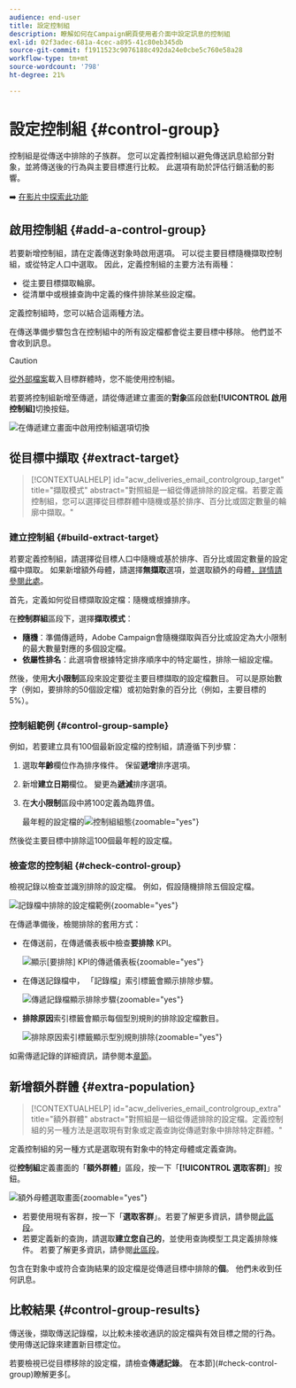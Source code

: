 ```yaml
---
audience: end-user
title: 設定控制組
description: 瞭解如何在Campaign網頁使用者介面中設定訊息的控制組
exl-id: 02f3adec-681a-4cec-a895-41c80eb345db
source-git-commit: f1911523c9076188c492da24e0cbe5c760e58a28
workflow-type: tm+mt
source-wordcount: '798'
ht-degree: 21%

---
```


# 設定控制組 {#control-group}

控制組是從傳送中排除的子族群。 您可以定義控制組以避免傳送訊息給部分對象，並將傳送後的行為與主要目標進行比較。 此選項有助於評估行銷活動的影響。

➡️ [在影片中探索此功能](create-audience.md#video)

## 啟用控制組 {#add-a-control-group}

若要新增控制組，請在定義傳送對象時啟用選項。 可以從主要目標隨機擷取控制組，或從特定人口中選取。 因此，定義控制組的主要方法有兩種：

* 從主要目標擷取輪廓。
* 從清單中或根據查詢中定義的條件排除某些設定檔。

定義控制組時，您可以結合這兩種方法。

在傳送準備步驟包含在控制組中的所有設定檔都會從主要目標中移除。 他們並不會收到訊息。

>[!CAUTION]
>
>[從外部檔案](file-audience.md)載入目標群體時，您不能使用控制組。

若要將控制組新增至傳遞，請從傳遞建立畫面的&#x200B;**對象**&#x200B;區段啟動&#x200B;**[!UICONTROL 啟用控制組]**&#x200B;切換按鈕。

![在傳遞建立畫面中啟用控制組選項切換](assets/control-group1.png)

## 從目標中擷取 {#extract-target}

>[!CONTEXTUALHELP]
>id="acw_deliveries_email_controlgroup_target"
>title="擷取模式"
>abstract="對照組是一組從傳遞排除的設定檔。若要定義控制組，您可以選擇從目標群體中隨機或基於排序、百分比或固定數量的輪廓中擷取。"

### 建立控制組 {#build-extract-target}

若要定義控制組，請選擇從目標人口中隨機或基於排序、百分比或固定數量的設定檔中擷取。 如果新增額外母體，請選擇&#x200B;**無擷取**&#x200B;選項，並選取額外的母體[，詳情請參閱此處](#extra-population)。

首先，定義如何從目標擷取設定檔：隨機或根據排序。

在&#x200B;**控制群組**&#x200B;區段下，選擇&#x200B;**擷取模式**：

* **隨機**：準備傳遞時，Adobe Campaign會隨機擷取與百分比或設定為大小限制的最大數量對應的多個設定檔。
* **依屬性排名**：此選項會根據特定排序順序中的特定屬性，排除一組設定檔。

然後，使用&#x200B;**大小限制**&#x200B;區段來設定要從主要目標擷取的設定檔數目。 可以是原始數字（例如，要排除的50個設定檔）或初始對象的百分比（例如，主要目標的5%）。

### 控制組範例 {#control-group-sample}

例如，若要建立具有100個最新設定檔的控制組，請遵循下列步驟：

1. 選取&#x200B;**年齡**&#x200B;欄位作為排序條件。 保留&#x200B;**遞增**&#x200B;排序選項。
1. 新增&#x200B;**建立日期**&#x200B;欄位。 變更為&#x200B;**遞減**&#x200B;排序選項。
1. 在&#x200B;**大小限制**&#x200B;區段中將100定義為臨界值。

   最年輕的設定檔的![控制組組態](assets/control-group2.png){zoomable="yes"}

然後從主要目標中排除這100個最年輕的設定檔。

### 檢查您的控制組 {#check-control-group}

檢視記錄以檢查並識別排除的設定檔。 例如，假設隨機排除五個設定檔。

![記錄檔中排除的設定檔範例](assets/control-group4.png){zoomable="yes"}

在傳遞準備後，檢閱排除的套用方式：

* 在傳送前，在傳遞儀表板中檢查&#x200B;**要排除** KPI。

  ![顯示[要排除] KPI的傳遞儀表板](assets/control-group5.png){zoomable="yes"}

* 在傳送記錄檔中， 「記錄檔」索引標籤會顯示排除步驟。

  ![傳遞記錄檔顯示排除步驟](assets/control-group-sample-logs.png){zoomable="yes"}

<!--

 * The **Exclusion logs** tab displays each profile and the related exclusion **Reason**.

    ![](assets/control-group6.png){zoomable="yes"}

-->

* **排除原因**&#x200B;索引標籤會顯示每個型別規則的排除設定檔數目。

  ![排除原因索引標籤顯示型別規則排除](assets/control-group7.png){zoomable="yes"}

如需傳遞記錄的詳細資訊，請參閱本[章節](../monitor/delivery-logs.md)。

## 新增額外群體 {#extra-population}

>[!CONTEXTUALHELP]
>id="acw_deliveries_email_controlgroup_extra"
>title="額外群體"
>abstract="對照組是一組從傳遞排除的設定檔。定義控制組的另一種方法是選取現有對象或定義查詢從傳遞對象中排除特定群體。"

定義控制組的另一種方式是選取現有對象中的特定母體或定義查詢。

從&#x200B;**控制組**&#x200B;定義畫面的「**額外群體**」區段，按一下「**[!UICONTROL 選取客群]**」按鈕。

![額外母體選取畫面](assets/control-group3.png){zoomable="yes"}

* 若要使用現有客群，按一下「**選取客群**」。若要了解更多資訊，請參閱[此區段](add-audience.md)。
* 若要定義新的查詢，請選取&#x200B;**建立您自己的**，並使用查詢模型工具定義排除條件。 若要了解更多資訊，請參閱[此區段](../query/query-modeler-overview.md)。

包含在對象中或符合查詢結果的設定檔是從傳遞目標中排除的&#x200B;**個**。 他們未收到任何訊息。

## 比較結果 {#control-group-results}

傳送後，擷取傳送記錄檔，以比較未接收通訊的設定檔與有效目標之間的行為。 使用傳送記錄來建置新目標定位。

若要檢視已從目標移除的設定檔，請檢查&#x200B;**傳遞記錄**。 在本節](#check-control-group)瞭解更多[。